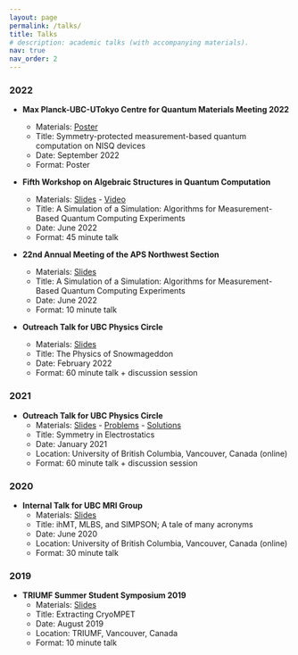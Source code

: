 ```yaml
---
layout: page
permalink: /talks/
title: Talks
# description: academic talks (with accompanying materials).
nav: true
nav_order: 2
---
```


### 2022
- **Max Planck-UBC-UTokyo Centre for Quantum Materials Meeting 2022**
    - Materials: [Poster](/assets/pdf/talks/2022-sptmbqcnisq-mpubcutokyo.pdf)
    - Title: Symmetry-protected measurement-based quantum computation on NISQ devices
    - Date: September 2022
    - Format: Poster

- **Fifth Workshop on Algebraic Structures in Quantum Computation**
    - Materials: [Slides](/assets/pdf/talks/2022-a-simulation-of-a-simulation-asqc.pdf) - [Video](https://www.youtube.com/watch?v=PrwXFuhGmW4)
    - Title: A Simulation of a Simulation: Algorithms for Measurement-Based Quantum Computing Experiments
    - Date: June 2022
    - Format: 45 minute talk

- **22nd Annual Meeting of the APS Northwest Section**
    - Materials: [Slides](/assets/pdf/talks/2022-a-simulation-of-a-simulation-apsnws.pdf)
    - Title: A Simulation of a Simulation: Algorithms for Measurement-Based Quantum Computing Experiments
    - Date: June 2022
    - Format: 10 minute talk    

- **Outreach Talk for UBC Physics Circle**
    - Materials: [Slides](/assets/pdf/talks/2022-physics-of-snowmageddon.pdf)
    - Title: The Physics of Snowmageddon
    - Date: February 2022
    - Format: 60 minute talk + discussion session

### 2021
- **Outreach Talk for UBC Physics Circle**
    - Materials: [Slides](/assets/pdf/talks/2021-symmetry-in-electrostatics.pdf) - [Problems](/assets/pdf/talks/2021-symmetry-in-electrostatics-problems.pdf) - [Solutions](/assets/pdf/talks/2021-symmetry-in-electrostatics-solutions.pdf)
    - Title: Symmetry in Electrostatics
    - Date: January 2021
    - Location: University of British Columbia, Vancouver, Canada (online)
    - Format: 60 minute talk + discussion session

### 2020
- **Internal Talk for UBC MRI Group**
    - Materials: [Slides](/assets/pdf/talks/2020-ihmt-mlbs-simpson.pdf)
    - Title: ihMT, MLBS, and SIMPSON; A tale of many acronyms
    - Date: June 2020
    - Location: University of British Columbia, Vancouver, Canada (online)
    - Format: 30 minute talk

### 2019

- **TRIUMF Summer Student Symposium 2019**
    - Materials: [Slides](/assets/pdf/talks/2019-extractingcryompet.pdf)
    - Title: Extracting CryoMPET
    - Date: August 2019
    - Location: TRIUMF, Vancouver, Canada
    - Format: 10 minute talk

